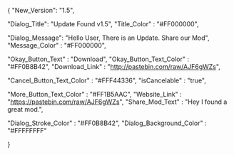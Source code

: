    
   
   {
"New_Version": "1.5",

"Dialog_Title": "Update Found v1.5",
"Title_Color" : "#FF000000",

"Dialog_Message": "Hello User,  There is an Update. Share our Mod",
"Message_Color" : "#FF000000",

"Okay_Button_Text" : "Download",
"Okay_Button_Text_Color" : "#FF0B8B42",
"Download_Link" : "http://pastebin.com/raw/AJF6gWZs",

"Cancel_Button_Text_Color" : "#FFF44336",
"isCancelable" : "true",

"More_Button_Text_Color" : "#FF1B5AAC",
"Website_Link" : "https://pastebin.com/raw/AJF6gWZs",
"Share_Mod_Text" : "Hey I found a great mod.",


"Dialog_Stroke_Color" : "#FF0B8B42",
"Dialog_Background_Color" : "#FFFFFFFF"

}
